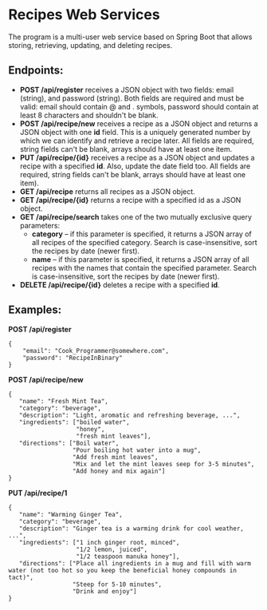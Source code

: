 # Recipes Web Services

The program is a multi-user web service based on Spring Boot that allows storing, retrieving, updating, and deleting recipes.


## Endpoints:

* __POST /api/register__ receives a JSON object with two fields: email (string), and password (string).
Both fields are required and must be valid: email should contain @ and . symbols,
password should contain at least 8 characters and shouldn't be blank.
* __POST /api/recipe/new__ receives a recipe as a JSON object and returns a JSON object with one __id__ field.
This is a uniquely generated number by which we can identify and retrieve a recipe later.
All fields are required, string fields can't be blank, arrays should have at least one item.
* __PUT /api/recipe/{id}__ receives a recipe as a JSON object and updates a recipe with a specified __id__.
Also, update the date field too. All fields are required, string fields can't be blank,
arrays should have at least one item).
* __GET /api/recipe__ returns all recipes as a JSON object.
* __GET /api/recipe/{id}__ returns a recipe with a specified id as a JSON object.
* __GET /api/recipe/search__ takes one of the two mutually exclusive query parameters:
  * __category__ – if this parameter is specified, it returns a JSON array of all recipes of the specified category.
  Search is case-insensitive, sort the recipes by date (newer first).
  * __name__ – if this parameter is specified, it returns a JSON array of all recipes with the names that contain the specified parameter.
  Search is case-insensitive, sort the recipes by date (newer first).
* __DELETE /api/recipe/{id}__ deletes a recipe with a specified __id__.

## Examples:

__POST /api/register__

    {
        "email": "Cook_Programmer@somewhere.com",
        "password": "RecipeInBinary"
    }
    

__POST /api/recipe/new__

    {
       "name": "Fresh Mint Tea",
       "category": "beverage",
       "description": "Light, aromatic and refreshing beverage, ...",
       "ingredients": ["boiled water",
                       "honey",
                       "fresh mint leaves"],
       "directions": ["Boil water",
                      "Pour boiling hot water into a mug",
                      "Add fresh mint leaves",
                      "Mix and let the mint leaves seep for 3-5 minutes",
                      "Add honey and mix again"]
    }
    

__PUT /api/recipe/1__

    {
       "name": "Warming Ginger Tea",
       "category": "beverage",
       "description": "Ginger tea is a warming drink for cool weather, ...",
       "ingredients": ["1 inch ginger root, minced",
                       "1/2 lemon, juiced",
                       "1/2 teaspoon manuka honey"],
       "directions": ["Place all ingredients in a mug and fill with warm water (not too hot so you keep the beneficial honey compounds in tact)",
                      "Steep for 5-10 minutes",
                      "Drink and enjoy"]
    }
    
